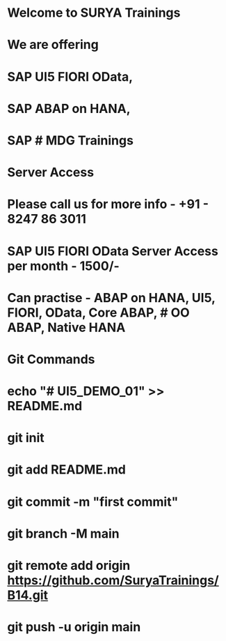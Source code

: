 # Welcome to SURYA Trainings
# We are offering 
# SAP UI5 FIORI OData, 
# SAP ABAP on HANA, 
# SAP # MDG Trainings
# Server Access


# Please call us for more info - +91 - 8247 86 3011
# SAP UI5 FIORI OData Server Access per month - 1500/- 
# Can practise - ABAP on HANA, UI5, FIORI, OData, Core ABAP, # OO ABAP, Native HANA 


# Git Commands
# echo "# UI5_DEMO_01" >> README.md
# git init
# git add README.md
# git commit -m "first commit"
# git branch -M main
# git remote add origin https://github.com/SuryaTrainings/B14.git
# git push -u origin main
